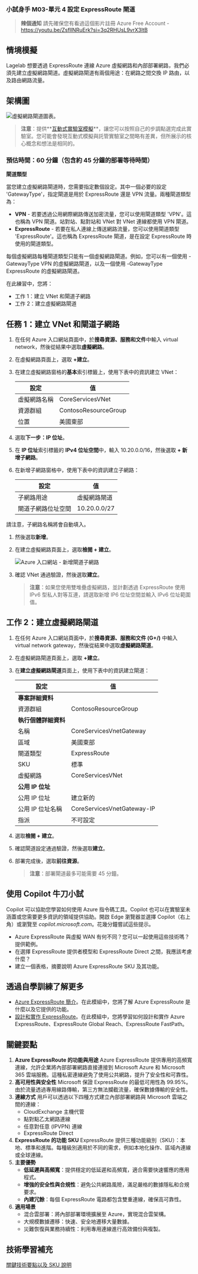 ### 小試身手 M03-單元 4 設定 ExpressRoute 閘道

> **辣個通知** 請先確保您有看過這個影片註冊 Azure Free Account - https://youtu.be/ZsfllNRuErk?si=3q2RHUsL9vrX3ltB


## 情境模擬
Lagelab 想要透過 ExpressRoute 連線 Azure 虛擬網路和內部部署網路，我們必須先建立虛擬網路閘道。虛擬網路閘道有兩個用途：在網路之間交換 IP 路由，以及路由網路流量。


## 架構圖
![虛擬網路閘道圖表。](../vnet/image/m304/architecture.png)


   >**注意**：提供**[互動式實驗室模擬](https://mslabs.cloudguides.com/guides/AZ-700%20Lab%20Simulation%20-%20Configure%20an%20ExpressRoute%20gateway)**，讓您可以按照自己的步調點選完成此實驗室。您可能會發現互動式模擬與託管實驗室之間略有差異，但所展示的核心概念和想法是相同的。

### 預估時間：60 分鐘（包含約 45 分鐘的部署等待時間）

**閘道類型**

當您建立虛擬網路閘道時，您需要指定數個設定。其中一個必要的設定 'GatewayType'，指定閘道是用於 ExpressRoute 還是 VPN 流量。兩種閘道類型為：

- **VPN** - 若要透過公用網際網路傳送加密流量，您可以使用閘道類型 'VPN'。這也稱為 VPN 閘道。站對站、點對站和 VNet 對 VNet 連線都使用 VPN 閘道。
- **ExpressRoute** - 若要在私人連線上傳送網路流量，您可以使用閘道類型 'ExpressRoute'。這也稱為 ExpressRoute 閘道，是在設定 ExpressRoute 時使用的閘道類型。

每個虛擬網路每種閘道類型只能有一個虛擬網路閘道。例如，您可以有一個使用 -GatewayType VPN 的虛擬網路閘道，以及一個使用 -GatewayType ExpressRoute 的虛擬網路閘道。

在此練習中，您將：

- 工作 1：建立 VNet 和閘道子網路
- 工作 2：建立虛擬網路閘道

## 任務 1：建立 VNet 和閘道子網路

1. 在任何 Azure 入口網站頁面中，於**搜尋資源、服務和文件**中輸入 virtual network，然後從結果中選取**虛擬網路**。

1. 在虛擬網路頁面上，選取 **+建立**。

1. 在建立虛擬網路窗格的**基本**索引標籤上，使用下表中的資訊建立 VNet：

   | **設定**          | **值**                        |
   | -------------------- | -------------------------------- |
   | 虛擬網路名稱 | CoreServicesVNet                 |
   | 資源群組       | ContosoResourceGroup             |
   | 位置             | 美國東部                          |

1. 選取**下一步：IP 位址**。

1. 在 **IP 位址**索引標籤的 **IPv4 位址空間**中，輸入 10.20.0.0/16，然後選取 **+ 新增子網路**。

1. 在新增子網路窗格中，使用下表中的資訊建立子網路：

   | **設定**                  | **值**               |
   | ---------------------------- | ----------------------- |
   | 子網路用途               | 虛擬網路閘道 |
   | 閘道子網路位址空間 | 10.20.0.0/27            |

請注意，子網路名稱將會自動填入。

1. 然後選取**新增**。

1. 在建立虛擬網路頁面上，選取**檢閱 + 建立**。

   ![Azure 入口網站 - 新增閘道子網路](../vnet/image/m304/add-gateway-subnet.png)

2. 確認 VNet 通過驗證，然後選取**建立**。

   >**注意**：如果您使用雙堆疊虛擬網路，並計劃透過 ExpressRoute 使用 IPv6 型私人對等互連，請選取新增 IP6 位址空間並輸入 IPv6 位址範圍值。

## 工作 2：建立虛擬網路閘道

1. 在任何 Azure 入口網站頁面中，於**搜尋資源、服務和文件 (G+/)** 中輸入 virtual network gateway，然後從結果中選取**虛擬網路閘道**。

1. 在虛擬網路閘道頁面上，選取 **+建立**。

1. 在**建立虛擬網路閘道**頁面上，使用下表中的資訊建立閘道：

   | **設定**               | **值**                  |
   | ------------------------- | -------------------------- |
   | **專案詳細資料**       |                            |
   | 資源群組            | ContosoResourceGroup       |
   | **執行個體詳細資料**      |                            |
   | 名稱                      | CoreServicesVnetGateway    |
   | 區域                    | 美國東部                   |
   | 閘道類型              | ExpressRoute               |
   | SKU                       | 標準                   |
   | 虛擬網路           | CoreServicesVNet           |
   | **公用 IP 位址**     |                            |
   | 公用 IP 位址         | 建立新的                 |
   | 公用 IP 位址名稱    | CoreServicesVnetGateway-IP |
   | 指派                | 不可設定           |

1. 選取**檢閱 + 建立**。

1. 確認閘道設定通過驗證，然後選取**建立**。

1. 部署完成後，選取**前往資源**。

   >**注意**：部署閘道最多可能需要 45 分鐘。


## 使用 Copilot 牛刀小試

Copilot 可以協助您學習如何使用 Azure 指令碼工具。Copilot 也可以在實驗室未涵蓋或您需要更多資訊的領域提供協助。開啟 Edge 瀏覽器並選擇 Copilot（右上角）或瀏覽至 *copilot.microsoft.com*。花幾分鐘嘗試這些提示。
+ Azure ExpressRoute 與虛擬 WAN 有何不同？您可以一起使用這些技術嗎？提供範例。
+ 在選擇 ExpressRoute 提供者模型和 ExpressRoute Direct 之間，我應該考慮什麼？
+ 建立一個表格，摘要說明 Azure ExpressRoute SKU 及其功能。

## 透過自學訓練了解更多

+ [Azure ExpressRoute 簡介](https://learn.microsoft.com/training/modules/intro-to-azure-expressroute/)。在此模組中，您將了解 Azure ExpressRoute 是什麼以及它提供的功能。
+ [設計和實作 ExpressRoute](https://learn.microsoft.com/training/modules/design-implement-azure-expressroute/)。在此模組中，您將學習如何設計和實作 Azure ExpressRoute、ExpressRoute Global Reach、ExpressRoute FastPath。

## 關鍵要點

1. **Azure ExpressRoute 的功能與用途**
Azure ExpressRoute 提供專用的高頻寬連線，允許企業將內部部署網路直接連接到 Microsoft Azure 和 Microsoft 365 雲端服務。這種私密連線避免了使用公共網路，提升了安全性和可靠性。
2. **高可用性與安全性**
Microsoft 保證 ExpressRoute 的最低可用性為 99.95%。由於流量透過專用線路傳輸，第三方無法攔截流量，確保數據傳輸的安全性。
3. **連線方式**
用戶可以透過以下四種方式建立內部部署網路與 Microsoft 雲端之間的連線：
    - CloudExchange 主機代管
    - 點對點乙太網路連線
    - 任意對任意 (IPVPN) 連線
    - ExpressRoute Direct
4. **ExpressRoute 的功能 SKU**
ExpressRoute 提供三種功能級別（SKU）：本地、標準和進階。每種級別適用於不同的需求，例如本地化操作、區域內連線或全球連線。
5. **主要優勢**
    - **低延遲與高頻寬**：提供穩定的低延遲和高頻寬，適合需要快速響應的應用程式。
    - **增強的安全性與合規性**：避免公共網路風險，滿足嚴格的數據隱私和合規要求。
    - **內建冗餘**：每個 ExpressRoute 電路都包含雙重連線，確保高可靠性。
6. **適用場景**
    - 混合雲部署：將內部部署環境擴展至 Azure，實現混合雲架構。
    - 大規模數據遷移：快速、安全地遷移大量數據。
    - 災難恢復與業務持續性：利用專用連線進行高效備份與複製。


## 技術學習補充

[關鍵技術要點以及 SKU 說明](https://www.perplexity.ai/search/gai-yi-gai-xue-xi-azure-expres-ZkETXZKJRZqmy0q3.ZPRSw#1)